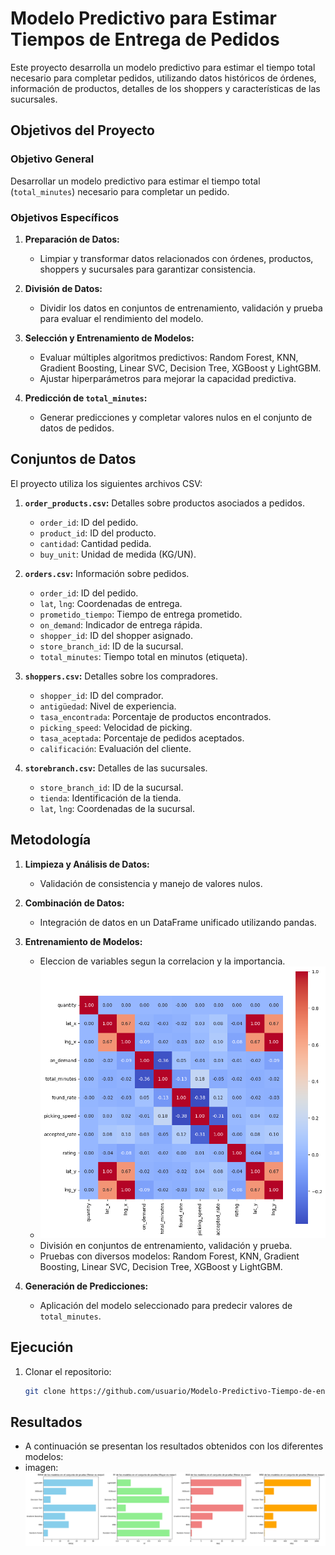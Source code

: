 # Modelo Predictivo para Estimar Tiempos de Entrega de Pedidos

Este proyecto desarrolla un modelo predictivo para estimar el tiempo total necesario para completar pedidos, utilizando datos históricos de órdenes, información de productos, detalles de los shoppers y características de las sucursales.

## Objetivos del Proyecto

### Objetivo General
Desarrollar un modelo predictivo para estimar el tiempo total (`total_minutes`) necesario para completar un pedido.

### Objetivos Específicos
1. **Preparación de Datos:**
   - Limpiar y transformar datos relacionados con órdenes, productos, shoppers y sucursales para garantizar consistencia.

2. **División de Datos:**
   - Dividir los datos en conjuntos de entrenamiento, validación y prueba para evaluar el rendimiento del modelo.

3. **Selección y Entrenamiento de Modelos:**
   - Evaluar múltiples algoritmos predictivos: Random Forest, KNN, Gradient Boosting, Linear SVC, Decision Tree, XGBoost y LightGBM.
   - Ajustar hiperparámetros para mejorar la capacidad predictiva.

4. **Predicción de `total_minutes`:**
   - Generar predicciones y completar valores nulos en el conjunto de datos de pedidos.

## Conjuntos de Datos

El proyecto utiliza los siguientes archivos CSV:

1. **`order_products.csv`:** Detalles sobre productos asociados a pedidos.
   - `order_id`: ID del pedido.
   - `product_id`: ID del producto.
   - `cantidad`: Cantidad pedida.
   - `buy_unit`: Unidad de medida (KG/UN).

2. **`orders.csv`:** Información sobre pedidos.
   - `order_id`: ID del pedido.
   - `lat`, `lng`: Coordenadas de entrega.
   - `prometido_tiempo`: Tiempo de entrega prometido.
   - `on_demand`: Indicador de entrega rápida.
   - `shopper_id`: ID del shopper asignado.
   - `store_branch_id`: ID de la sucursal.
   - `total_minutes`: Tiempo total en minutos (etiqueta).

3. **`shoppers.csv`:** Detalles sobre los compradores.
   - `shopper_id`: ID del comprador.
   - `antigüedad`: Nivel de experiencia.
   - `tasa_encontrada`: Porcentaje de productos encontrados.
   - `picking_speed`: Velocidad de picking.
   - `tasa_aceptada`: Porcentaje de pedidos aceptados.
   - `calificación`: Evaluación del cliente.

4. **`storebranch.csv`:** Detalles de las sucursales.
   - `store_branch_id`: ID de la sucursal.
   - `tienda`: Identificación de la tienda.
   - `lat`, `lng`: Coordenadas de la sucursal.

## Metodología

1. **Limpieza y Análisis de Datos:**
   - Validación de consistencia y manejo de valores nulos.

2. **Combinación de Datos:**
   - Integración de datos en un DataFrame unificado utilizando pandas.

3. **Entrenamiento de Modelos:**
   - Eleccion de variables segun la correlacion y la importancia.
   - ![alt text](image/Correlation.png)
   - División en conjuntos de entrenamiento, validación y prueba.
   - Pruebas con diversos modelos: Random Forest, KNN, Gradient Boosting, Linear SVC, Decision Tree, XGBoost y LightGBM.

4. **Generación de Predicciones:**
   - Aplicación del modelo seleccionado para predecir valores de `total_minutes`.

## Ejecución

1. Clonar el repositorio:
   ```bash
   git clone https://github.com/usuario/Modelo-Predictivo-Tiempo-de-entrega-de-pedidos.git
   ```

## Resultados

- A continuación se presentan los resultados obtenidos con los diferentes modelos:
- imagen: ![alt text](image/Results.png)